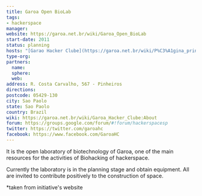 ```yaml
---
title: Garoa Open BioLab
tags:
- hackerspace
manager:
website: https://garoa.net.br/wiki/Garoa_Open_BioLab
start-date: 2011
status: planning
hosts: "[Garao Hacker Clube](https://garoa.net.br/wiki/P%C3%A1gina_principal)"
type-org:
partners:
  name:
  sphere:
  web:
address: R. Costa Carvalho, 567 - Pinheiros
directions:
postcode: 05429-130
city: Sao Paolo
state: Sao Paolo
country: Brazil
wiki: https://garoa.net.br/wiki/Garoa_Hacker_Clube:About
forum: https://groups.google.com/forum/#!forum/hackerspacesp
twitter: https://twitter.com/garoahc
facebook: https://www.facebook.com/GaroaHC
---
```


It is the open laboratory of biotechnology of Garoa, one of the main resources for the activities of Biohacking of hackerspace.

Currently the laboratory is in the planning stage and obtain equipment. All are invited to contribute positively to the construction of space.


\*taken from initiative's website
